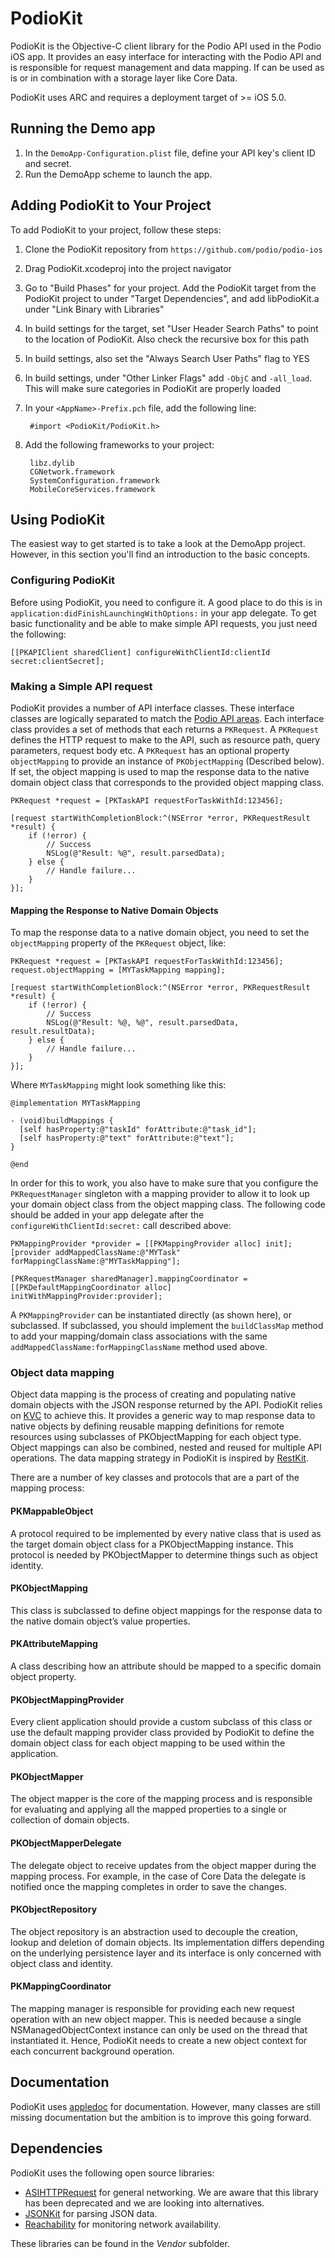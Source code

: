 # PodioKit

PodioKit is the Objective-C client library for the Podio API used in the Podio iOS app. It provides an easy interface for interacting with the Podio API and is responsible for request management and data mapping. If can be used as is or in combination with a storage layer like Core Data.

PodioKit uses ARC and requires a deployment target of >= iOS 5.0.

## Running the Demo app

1. In the `DemoApp-Configuration.plist` file, define your API key's client ID and secret.
2. Run the DemoApp scheme to launch the app.

## Adding PodioKit to Your Project

To add PodioKit to your project, follow these steps:

1. Clone the PodioKit repository from `https://github.com/podio/podio-ios`
2. Drag PodioKit.xcodeproj into the project navigator
3. Go to "Build Phases" for your project. Add the PodioKit target from the PodioKit project to under "Target Dependencies", and add libPodioKit.a under "Link Binary with Libraries"
4. In build settings for the target, set "User Header Search Paths" to point to the location of PodioKit. Also check the recursive box for this path
5. In build settings, also set the "Always Search User Paths" flag to YES
6. In build settings, under "Other Linker Flags" add `-ObjC` and `-all_load`. This will make sure categories in PodioKit are properly loaded
7. In your `<AppName>-Prefix.pch` file, add the following line:

		#import <PodioKit/PodioKit.h>

8. Add the following frameworks to your project:

		libz.dylib
		CGNetwork.framework
		SystemConfiguration.framework
		MobileCoreServices.framework

## Using PodioKit

The easiest way to get started is to take a look at the DemoApp project. However, in this section you'll find an introduction to the basic concepts.

### Configuring PodioKit

Before using PodioKit, you need to configure it. A good place to do this is in `application:didFinishLaunchingWithOptions:` in your app delegate. To get basic functionality and be able to make simple API requests, you just need the following:

	[[PKAPIClient sharedClient] configureWithClientId:clientId secret:clientSecret];

### Making a Simple API request

PodioKit provides a number of API interface classes. These interface classes are logically separated to match the [Podio API areas](https://developers.podio.com/doc).  Each interface class provides a set of methods that each returns a `PKRequest`. A `PKRequest` defines the HTTP request to make to the API, such as resource path, query parameters, request body etc. A `PKRequest` has an optional property `objectMapping` to provide an instance of `PKObjectMapping` (Described below). If set, the object mapping is used to map the response data to the native domain object class that corresponds to the provided object mapping class.

	PKRequest *request = [PKTaskAPI requestForTaskWithId:123456];
	
    [request startWithCompletionBlock:^(NSError *error, PKRequestResult *result) {
    	if (!error) {
    		// Success
    		NSLog(@"Result: %@", result.parsedData);
    	} else {
    		// Handle failure...
	    }
	}];

#### Mapping the Response to Native Domain Objects

To map the response data to a native domain object, you need to set the `objectMapping` property of the `PKRequest` object, like:

    PKRequest *request = [PKTaskAPI requestForTaskWithId:123456];
    request.objectMapping = [MYTaskMapping mapping];
    
    [request startWithCompletionBlock:^(NSError *error, PKRequestResult *result) {
    	if (!error) {
    		// Success
    		NSLog(@"Result: %@, %@", result.parsedData, result.resultData);
    	} else {
    		// Handle failure...
	    }
	}];

Where `MYTaskMapping` might look something like this:

    @implementation MYTaskMapping

    - (void)buildMappings {
      [self hasProperty:@"taskId" forAttribute:@"task_id"];
      [self hasProperty:@"text" forAttribute:@"text"];  
    }

    @end
    
In order for this to work, you also have to make sure that you configure the `PKRequestManager` singleton with a mapping provider to allow it to look up your domain object class from the object mapping class. The following code should be added in your app delegate after the `configureWithClientId:secret:` call described above:

    PKMappingProvider *provider = [[PKMappingProvider alloc] init];
    [provider addMappedClassName:@"MYTask" forMappingClassName:@"MYTaskMapping"];
    
    [PKRequestManager sharedManager].mappingCoordinator = [[PKDefaultMappingCoordinator alloc] initWithMappingProvider:provider];

A `PKMappingProvider` can be instantiated directly (as shown here), or subclassed. If subclassed, you should implement the `buildClassMap` method to add your mapping/domain class associations with the same `addMappedClassName:forMappingClassName` method used above.

### Object data mapping

Object data mapping is the process of creating and populating native domain objects with the JSON response returned by the API. PodioKit relies on [KVC](https://developer.apple.com/library/mac/#documentation/Cocoa/Conceptual/KeyValueCoding/Articles/KeyValueCoding.html) to achieve this. It provides a generic way to map response data to native objects by defining reusable mapping definitions for remote resources using subclasses of PKObjectMapping for each object type. Object mappings can also be combined, nested and reused for multiple API operations. The data mapping strategy in PodioKit is inspired by [RestKit](http://restkit.org/).
There are a number of key classes and protocols that are a part of the mapping process:
#### PKMappableObject
A protocol required to be implemented by every native class that is used as the target domain object class for a PKObjectMapping instance. This protocol is needed by PKObjectMapper to determine things such as object identity.
#### PKObjectMapping
This class is subclassed to define object mappings for the response data to the native domain object’s value properties.
#### PKAttributeMapping
A class describing how an attribute should be mapped to a specific domain object property.
#### PKObjectMappingProvider
Every client application should provide a custom subclass of this class or use the default mapping provider class provided by PodioKit to define the domain object class for each object mapping to be used within the application.
#### PKObjectMapper
The object mapper is the core of the mapping process and is responsible for evaluating and applying all the mapped properties to a single or collection of domain objects.
#### PKObjectMapperDelegate 
The delegate object to receive updates from the object mapper during the mapping process. For example, in the case of Core Data the delegate is notified once the mapping completes in order to save the changes.

#### PKObjectRepository
The object repository is an abstraction used to decouple the creation, lookup and deletion of domain objects. Its implementation differs depending on the underlying persistence layer and its interface is only concerned with object class and identity.
#### PKMappingCoordinator 
The mapping manager is responsible for providing each new request operation with an new object mapper. This is needed because a single NSManagedObjectContext instance can only be used on the thread that instantiated it. Hence, PodioKit needs to create a new object context for each concurrent background operation.

## Documentation

PodioKit uses [appledoc](http://gentlebytes.com/appledoc/) for documentation. However, many classes are still missing documentation but the ambition is to improve this going forward.

## Dependencies

PodioKit uses the following open source libraries:

* [ASIHTTPRequest](http://allseeing-i.com/ASIHTTPRequest/) for general networking. We are aware that this library has been deprecated and we are looking into alternatives.
* [JSONKit](https://github.com/johnezang/JSONKit) for parsing JSON data.
* [Reachability](http://developer.apple.com/library/ios/#samplecode/Reachability/Introduction/Intro.html) for monitoring network availability.

These libraries can be found in the _Vendor_ subfolder.